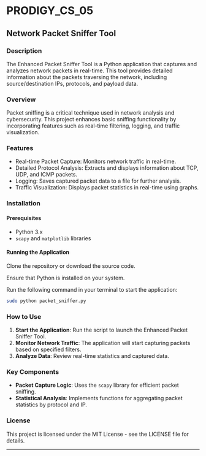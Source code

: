 # PRODIGY_CS_05

## Network Packet Sniffer Tool

### Description
The Enhanced Packet Sniffer Tool is a Python application that captures and analyzes network packets in real-time. This tool provides detailed information about the packets traversing the network, including source/destination IPs, protocols, and payload data.

### Overview
Packet sniffing is a critical technique used in network analysis and cybersecurity. This project enhances basic sniffing functionality by incorporating features such as real-time filtering, logging, and traffic visualization.

### Features
- Real-time Packet Capture: Monitors network traffic in real-time.
- Detailed Protocol Analysis: Extracts and displays information about TCP, UDP, and ICMP packets.
- Logging: Saves captured packet data to a file for further analysis.
- Traffic Visualization: Displays packet statistics in real-time using graphs.

### Installation
#### Prerequisites
- Python 3.x
- `scapy` and `matplotlib` libraries

#### Running the Application
Clone the repository or download the source code.

Ensure that Python is installed on your system.

Run the following command in your terminal to start the application:
```bash
sudo python packet_sniffer.py
```

### How to Use
1. **Start the Application**: Run the script to launch the Enhanced Packet Sniffer Tool.
2. **Monitor Network Traffic**: The application will start capturing packets based on specified filters.
3. **Analyze Data**: Review real-time statistics and captured data.

### Key Components
- **Packet Capture Logic**: Uses the `scapy` library for efficient packet sniffing.
- **Statistical Analysis**: Implements functions for aggregating packet statistics by protocol and IP.

### License
This project is licensed under the MIT License - see the LICENSE file for details.

---
